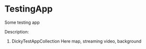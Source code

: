 # TestingApp
Some testing app

Description:
1. DickyTestAppCollection
Here map, streaming video, background
